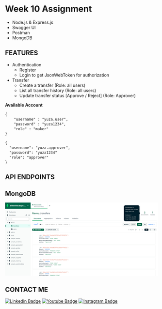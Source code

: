 # Week 10 Assignment

- Node.js & Express.js
- Swagger UI
- Postman
- MongoDB

## FEATURES
* Authentication
    - Register
    - Login to get JsonWebToken for authorization
* Transfer
    - Create a transfer (Role: all users)
    - List all transfer history (Role: all users)
    - Update transfer status [Approve / Reject] (Role: Approver)

**Available Account**
```
{
    "username" : "yuza.user",
    "password" : "yuza1234",
    "role" : "maker"
}
```
```
{
  "username": "yuza.approver",
  "password": "yuza1234"
  "role": "approver"
}
```
## API ENDPOINTS

## MongoDB

<img src="img/img1.png" alt="screenshoot get all user" width="650px">

## CONTACT ME
[![Linkedin Badge](https://img.shields.io/badge/-Alyuza_Satrio_Prayogo-blue?style=flat-square&logo=Linkedin&logoColor=white)](https://www.linkedin.com/in/alyuzasp/) [![Youtube Badge](https://img.shields.io/badge/-Alyuza_Satrio_Prayogo-darkred?style=flat-square&logo=youtube&logoColor=white)](https://www.youtube.com/@alyuza/about) [![Instagram Badge](https://img.shields.io/badge/-Alyuza_Satrio_Prayogo-black?style=flat-square&logo=instagram&logoColor=white)](https://www.instagram.com/alyuuza/)